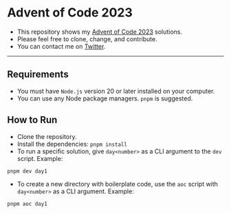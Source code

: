 # Advent of Code 2023

- This repository shows my [Advent of Code 2023](https://adventofcode.com/2023) solutions.
- Please feel free to clone, change, and contribute.
- You can contact me on [Twitter](https://twitter.com/capreaee).

---

## Requirements

- You must have `Node.js` version 20 or later installed on your computer.
- You can use any Node package managers. `pnpm` is suggested.

## How to Run

- Clone the repository.
- Install the dependencies: `pnpm install`
- To run a specific solution, give `day<number>` as a CLI argument to the `dev` script. Example:

```bash
pnpm dev day1
```

- To create a new directory with boilerplate code, use the `aoc` script with `day<number>` as a CLI argument. Example:

```bash
pnpm aoc day1
```
